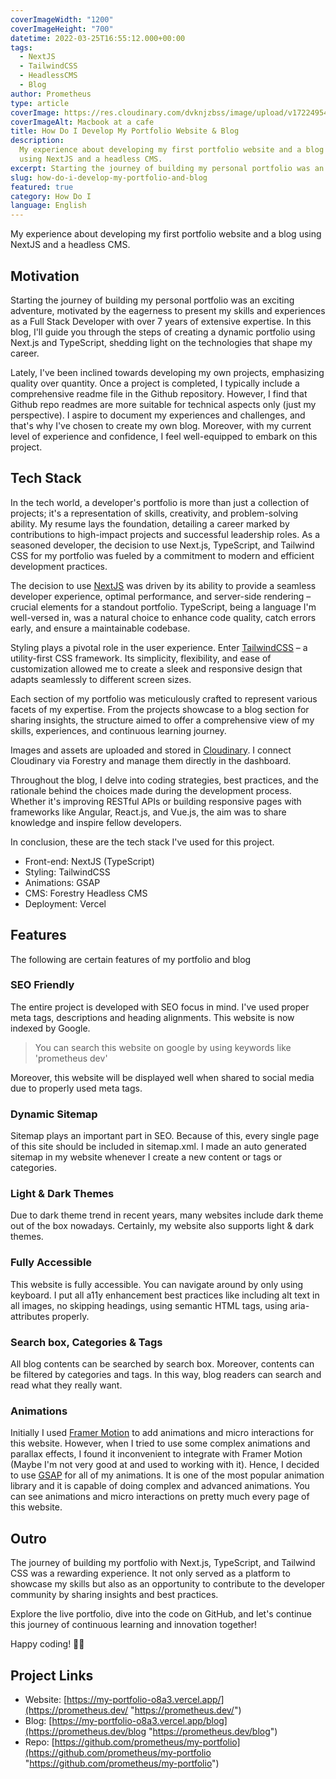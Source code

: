 ```yaml
---
coverImageWidth: "1200"
coverImageHeight: "700"
datetime: 2022-03-25T16:55:12.000+00:00
tags:
  - NextJS
  - TailwindCSS
  - HeadlessCMS
  - Blog
author: Prometheus
type: article
coverImage: https://res.cloudinary.com/dvknjzbss/image/upload/v1722495489/IMAGE/new-project_xm05uc.webp
coverImageAlt: Macbook at a cafe
title: How Do I Develop My Portfolio Website & Blog
description:
  My experience about developing my first portfolio website and a blog
  using NextJS and a headless CMS.
excerpt: Starting the journey of building my personal portfolio was an exciting adventure, motivated by the eagerness to present my skills and experiences as a Full Stack Developer with over 7 years of extensive expertise.
slug: how-do-i-develop-my-portfolio-and-blog
featured: true
category: How Do I
language: English
---
```


My experience about developing my first portfolio website and a blog using NextJS and a headless CMS.

## Motivation

Starting the journey of building my personal portfolio was an exciting adventure, motivated by the eagerness to present my skills and experiences as a Full Stack Developer with over 7 years of extensive expertise. In this blog, I'll guide you through the steps of creating a dynamic portfolio using Next.js and TypeScript, shedding light on the technologies that shape my career.

Lately, I've been inclined towards developing my own projects, emphasizing quality over quantity. Once a project is completed, I typically include a comprehensive readme file in the Github repository. However, I find that Github repo readmes are more suitable for technical aspects only (just my perspective). I aspire to document my experiences and challenges, and that's why I've chosen to create my own blog. Moreover, with my current level of experience and confidence, I feel well-equipped to embark on this project.

## Tech Stack

In the tech world, a developer's portfolio is more than just a collection of projects; it's a representation of skills, creativity, and problem-solving ability. My resume lays the foundation, detailing a career marked by contributions to high-impact projects and successful leadership roles. As a seasoned developer, the decision to use Next.js, TypeScript, and Tailwind CSS for my portfolio was fueled by a commitment to modern and efficient development practices.

The decision to use [NextJS](https://nextjs.org/ "NextJS Official Website") was driven by its ability to provide a seamless developer experience, optimal performance, and server-side rendering – crucial elements for a standout portfolio. TypeScript, being a language I'm well-versed in, was a natural choice to enhance code quality, catch errors early, and ensure a maintainable codebase.

Styling plays a pivotal role in the user experience. Enter [TailwindCSS](https://tailwindcss.com/ "Tailwind CSS Official Website") – a utility-first CSS framework. Its simplicity, flexibility, and ease of customization allowed me to create a sleek and responsive design that adapts seamlessly to different screen sizes.

Each section of my portfolio was meticulously crafted to represent various facets of my expertise. From the projects showcase to a blog section for sharing insights, the structure aimed to offer a comprehensive view of my skills, experiences, and continuous learning journey.

Images and assets are uploaded and stored in [Cloudinary](https://cloudinary.com/ "Cloudinary Official Website"). I connect Cloudinary via Forestry and manage them directly in the dashboard.

Throughout the blog, I delve into coding strategies, best practices, and the rationale behind the choices made during the development process. Whether it's improving RESTful APIs or building responsive pages with frameworks like Angular, React.js, and Vue.js, the aim was to share knowledge and inspire fellow developers.

In conclusion, these are the tech stack I've used for this project.

- Front-end: NextJS (TypeScript)
- Styling: TailwindCSS
- Animations: GSAP
- CMS: Forestry Headless CMS
- Deployment: Vercel

## Features

The following are certain features of my portfolio and blog

### SEO Friendly

The entire project is developed with SEO focus in mind. I've used proper meta tags, descriptions and heading alignments. This website is now indexed by Google.

> You can search this website on google by using keywords like 'prometheus dev'

Moreover, this website will be displayed well when shared to social media due to properly used meta tags.

### Dynamic Sitemap

Sitemap plays an important part in SEO. Because of this, every single page of this site should be included in sitemap.xml. I made an auto generated sitemap in my website whenever I create a new content or tags or categories.

### Light & Dark Themes

Due to dark theme trend in recent years, many websites include dark theme out of the box nowadays. Certainly, my website also supports light & dark themes.

### Fully Accessible

This website is fully accessible. You can navigate around by only using keyboard. I put all a11y enhancement best practices like including alt text in all images, no skipping headings, using semantic HTML tags, using aria-attributes properly.

### Search box, Categories & Tags

All blog contents can be searched by search box. Moreover, contents can be filtered by categories and tags. In this way, blog readers can search and read what they really want.

### Animations

Initially I used [Framer Motion](https://www.framer.com/motion/ "Framer Motion") to add animations and micro interactions for this website. However, when I tried to use some complex animations and parallax effects, I found it inconvenient to integrate with Framer Motion (Maybe I'm not very good at and used to working with it). Hence, I decided to use [GSAP](https://greensock.com/ "GSAP Animation Library") for all of my animations. It is one of the most popular animation library and it is capable of doing complex and advanced animations. You can see animations and micro interactions on pretty much every page of this website.

## Outro

The journey of building my portfolio with Next.js, TypeScript, and Tailwind CSS was a rewarding experience. It not only served as a platform to showcase my skills but also as an opportunity to contribute to the developer community by sharing insights and best practices.

Explore the live portfolio, dive into the code on GitHub, and let's continue this journey of continuous learning and innovation together!

Happy coding! 🚀✨

## Project Links

- Website: [https://my-portfolio-o8a3.vercel.app/](https://prometheus.dev/ "https://prometheus.dev/")
- Blog: [https://my-portfolio-o8a3.vercel.app/blog](https://prometheus.dev/blog "https://prometheus.dev/blog")
- Repo: [https://github.com/prometheus/my-portfolio](https://github.com/prometheus/my-portfolio "https://github.com/prometheus/my-portfolio")
